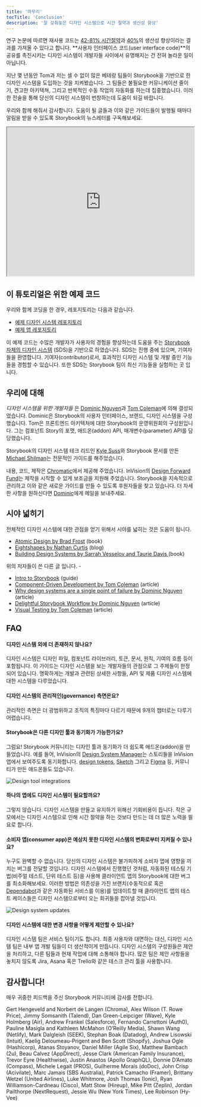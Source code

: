 ```yaml
---
title: '마무리'
tocTitle: 'Conclusion'
description: '잘 갖춰놓은 디자인 시스템으로 시간 절약과 생산성 향상'
---
```


연구 논문에 따르면 재사용 코드는 [42-81% 시간절약](https://www.researchgate.net/publication/3188437_Evaluating_Software_Reuse_Alternatives_A_Model_and_Its_Application_to_an_Industrial_Case_Study?ev=publicSearchHeader&_sg=g8WraNGZNGPw0R-1-jGpy0XwUDeAr3qb472J6lhisyQ3l24pSmndO6anMdX2L3HdWHifsczPegR9wjA)과 [40%](http://www.cin.ufpe.br/~in1045/papers/art03.pdf)의 생산성 향상이라는 결과를 가져올 수 있다고 합니다. **사용자 인터페이스 코드(user interface code)**의 공유를 촉진시키는 디자인 시스템이 개발자들 사이에서 유명해지는 건 전혀 놀라운 일이 아닙니다.

지난 몇 년동안 Tom과 저는 셀 수 없이 많은 베테랑 팀들이 Storybook을 기반으로 한 디자인 시스템을 도입하는 것을 지켜봤습니다. 그 팀들은 불필요한 커뮤니케이션 줄이기, 견고한 아키텍쳐, 그리고 반복적인 수동 작업의 자동화를 하는데 집중했습니다. 이러한 전술을 통해 당신의 디자인 시스템이 번창하는데 도움이 되길 바랍니다.

우리와 함께 해줘서 감사합니다. 도움이 될 글들과 이와 같은 가이드들이 발행될 때마다 알림을 받을 수 있도록 Storybook의 뉴스레터를 구독해보세요.

<iframe style="height:400px;width:100%;max-width:800px;margin:0px auto;" src="https://upscri.be/d42fc0?as_embed"></iframe>

## 이 튜토리얼은 위한 예제 코드

우리와 함께 코딩을 한 경우, 레포지토리는 다음과 같습니다.

- [예제 디자인 시스템 레포지토리](https://github.com/chromaui/learnstorybook-design-system)
- [예제 앱 레포지토리](https://github.com/chromaui/learnstorybook-design-system-example-app)

이 예제 코드는 수많은 개발자가 사용자의 경험을 향상하는데 도움을 주는 [Storybook 자체의 디자인 시스템](https://github.com/storybookjs/design-system) (SDS)을 기반으로 하였습니다. SDS는 진행 중에 있으며, 기여자들을 환영합니다. 기여자(contributor)로서, 효과적인 디자인 시스템 및 개발 중인 기능들을 경험할 수 있습니다. 또한 SDS는 Storybook 팀이 최신 기능들을 실험하는 곳 입니다.

## 우리에 대해

_디자인 시스템을 위한 개발자들_ 은 [Dominic Nguyen](https://twitter.com/domyen)과 [Tom Coleman](https://twitter.com/tmeasday)에 의해 결성되었습니다. Dominic은 Storybook의 사용자 인터페이스, 브랜드, 디자인 시스템을 구성했습니다. Tom은 프론트엔드 아키텍처에 대한 Storybook의 운영위원회의 구성원입니다. 그는 컴포넌트 Story의 포맷, 애드온(addon) API, 매개변수(parameter) API를 담당했습니다.

Storybook의 디자인 시스템 테크 리드인 [Kyle Suss](https://github.com/kylesuss)와 Storybook 문서를 만든 [Michael Shilman](https://twitter.com/mshilman)는 전문적인 가이드를 해주었습니다.

내용, 코드, 제작은 [Chromatic](https://www.chromatic.com/)에서 제공해 주었습니다. InVision의 [Design Forward Fund](https://www.invisionapp.com/design-forward-fund)는 제작을 시작할 수 있게 보조금을 지원해 주었습니다. Storybook을 지속적으로 관리하고 이와 같은 새로운 가이드를 만들 수 있도록 후원자들을 찾고 있습니다. 더 자세한 사항을 원하신다면 [Dominic](mailto:dom@chromatic.com)에게 메일을 보내주세요.

## 시야 넓히기

전체적인 디자인 시스템에 대한 관점을 얻기 위해서 시야를 넓히는 것은 도움이 됩니다.

- [Atomic Design by Brad Frost](http://atomicdesign.bradfrost.com/) (book)
- [Eightshapes by Nathan Curtis](https://medium.com/eightshapes-llc/tagged/design-systems) (blog)
- [Building Design Systems by Sarrah Vesselov and Taurie Davis ](https://www.amazon.com/Building-Design-Systems-Experiences-Language/dp/148424513X) (book)

위의 저자들이 쓴 다른 글 입니다. - 

- [Intro to Storybook](http://learnstorybook.com/intro-to-storybook) (guide)
- [Component-Driven Development by Tom Coleman](https://www.componentdriven.org/) (article)
- [Why design systems are a single point of failure by Dominic Nguyen](https://www.chromatic.com/blog/why-design-systems-are-a-single-point-of-failure) (article)
- [Delightful Storybook Workflow by Dominic Nguyen](https://www.chromatic.com/blog/the-delightful-storybook-workflow) (article)
- [Visual Testing by Tom Coleman](https://www.chromatic.com/blog/visual-testing-the-pragmatic-way-to-test-uis/) (article)

## FAQ

#### 디자인 시스템 외에 더 존재하지 않나요?

디자인 시스템은 디자인 파일, 컴포넌트 라이브러리, 토큰, 문서, 원칙, 기여의 흐름 등이 포함됩니다. 이 가이드는 디자인 시스템을 보는 개발자들의 관점으로 그 주제들이 한정되어 있습니다. 명확하게는 개발과 관련된 상세한 사항들, API 및 제품 디자인 시스템에 대한 시스템을 다루었습니다. 

#### 디자인 시스템의 관리적인(governance) 측면은요?

관리적인 측면은 더 광범위하고 조직의 특징마다 다르기 때문에 9개의 챕터로는 다루기 어렵습니다.

#### Storybook은 다른 디자인 툴과 동기화가 가능한가요?

그럼요! Storybook 커뮤니티는 디자인 툴과 동기화가 더 쉽도록 애드온(addon)을 만들었습니다. 예를 들어, InVision의 [Design System Manager](https://www.invisionapp.com/design-system-manager)는 스토리들을 InVision 앱에서 보여주도록 동기화합니다. [design tokens](https://github.com/UX-and-I/storybook-design-token), [Sketch](https://github.com/chrisvxd/story2sketch) 그리고 [Figma](https://github.com/pocka/storybook-addon-designs) 등, 커뮤니티가 만든 애드온들도 있습니다.

![Design tool integrations](/design-systems-for-developers/storybook-integrations-design.jpg)

#### 하나의 앱에도 디자인 시스템이 필요할까요?

그렇지 않습니다. 디자인 시스템을 만들고 유지하기 위해선 기회비용이 듭니다. 작은 규모에서는 디자인 시스템으로 인해 시간 절약을 하는 것보다 만드는 데 더 많은 노력을 필요로 합니다.

#### 소비자 앱(consumer app)은 예상치 못한 디자인 시스템의 변화로부터 지켜질 수 있나요?

누구도 완벽할 수 없습니다. 당신의 디자인 시스템은 불가피하게 소비자 앱에 영향을 끼치는 버그를 전달할 것입니다. 디자인 시스템에서 진행했던 것처럼, 자동화된 테스팅 기법(비주얼 테스트, 단위 테스트 등)을 사용해 클라이언트 앱의 Storybook에 대한 버그를 최소화해보세요. 이러한 방법은 의존성을 가진 브랜치(수동적으로 혹은 [Dependabot](https://dependabot.com/)과 같은 자동화된 서비스를 이용)를 업데이트할 때 클라이언트 앱의 테스트 케이스들은 디자인 시스템으로부터 오는 회귀들을 잡아낼 것입니다.

![Design system updates](/design-systems-for-developers/design-system-update.png)

#### 디자인 시스템에 대한 변경 사항을 어떻게 제안할 수 있나요?

디자인 시스템 팀은 서비스 팀이기도 합니다. 최종 사용자와 대면하는 대신, 디자인 시스템 팀은 내부 앱 개발 팀들이 더 생산적이게 만듭니다. 디자인 시스템의 구성원들은 제안을 처리하고, 다른 팀들과 현재 작업에 대해 소통해야 합니다. 많은 팀은 제안 사항들을 놓치지 않도록 Jira, Asana 혹은 Trello와 같은 테스크 관리 툴을 사용합니다.

## 감사합니다!

매우 귀중한 피드백을 주신 Storybook 커뮤니티에 감사를 전합니다.

Gert Hengeveld and Norbert de Langen (Chroma), Alex Wilson (T. Rowe Price), Jimmy Somsanith (Talend), Dan Green-Leipciger (Wave), Kyle Holmberg (Air), Andrew Frankel (Salesforce), Fernando Carrettoni (Auth0), Pauline Masigla and Kathleen McMahon (O’Reilly Media), Shawn Wang (Netlify), Mark Dalgleish (SEEK), Stephan Boak (Datadog), Andrew Lisowski (Intuit), Kaelig Deloumeau-Prigent and Ben Scott (Shopify), Joshua Ogle (Hashicorp), Atanas Stoyanov, Daniel Miller (Agile Six), Matthew Bambach (2u), Beau Calvez (AppDirect), Jesse Clark (American Family Insurance), Trevor Eyre (Healthwise), Justin Anastos (Apollo GraphQL), Donnie D’Amato (Compass), Michele Legait (PROS), Guilherme Morais (doDoc), John Crisp (Acivilate), Marc Jamais (SBS Australia), Patrick Camacho (Framer), Brittany Wetzel (United Airlines), Luke Whitmore, Josh Thomas (Ionic), Ryan Williamson-Cardneau (Cisco), Matt Stow (Hireup), Mike Pitt (Zeplin), Jordan Pailthorpe (NextRequest), Jessie Wu (New York Times), Lee Robinson (Hy-Vee)

